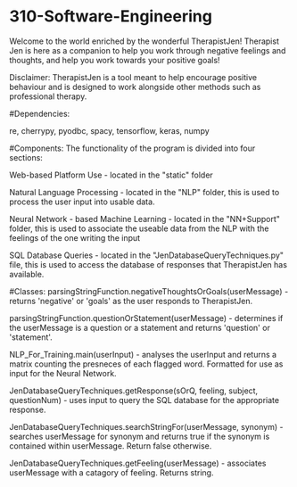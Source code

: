 # 310-Software-Engineering

Welcome to the world enriched by the wonderful TherapistJen!
Therapist Jen is here as a companion to help you work through negative feelings and thoughts, and help you work towards your positive goals!

Disclaimer: TherapistJen is a tool meant to help encourage positive behaviour and is designed to work alongside other methods such as professional therapy.

#Dependencies:

re, cherrypy, pyodbc, spacy, tensorflow, keras, numpy

#Components:
The functionality of the program is divided into four sections:

Web-based Platform Use - located in the "static" folder

Natural Language Processing - located in the "NLP" folder, this is used to process the user input into usable data.

Neural Network - based Machine Learning - located in the "NN+Support" folder, this is used to associate the useable data from the NLP with the feelings of the one writing the input

SQL Database Queries - located in the "JenDatabaseQueryTechniques.py" file, this is used to access the database of responses that TherapistJen has available.


#Classes:
parsingStringFunction.negativeThoughtsOrGoals(userMessage) - returns 'negative' or 'goals' as the user responds to TherapistJen.

parsingStringFunction.questionOrStatement(userMessage) - determines if the userMessage is a question or a statement and returns 'question' or 'statement'.

NLP_For_Training.main(userInput) - analyses the userInput and returns a matrix counting the presneces of each flagged word. Formatted for use as input for the Neural Network.

JenDatabaseQueryTechniques.getResponse(sOrQ, feeling, subject, questionNum) - uses input to query the SQL database for the appropriate response.

JenDatabaseQueryTechniques.searchStringFor(userMessage, synonym) - searches userMessage for synonym and returns true if the synonym is contained within userMessage. Return false otherwise.

JenDatabaseQueryTechniques.getFeeling(userMessage) - associates userMessage with a catagory of feeling. Returns string.








